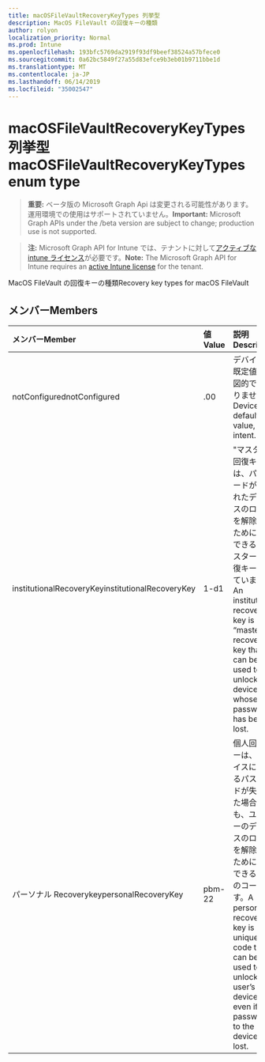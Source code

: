 ```yaml
---
title: macOSFileVaultRecoveryKeyTypes 列挙型
description: MacOS FileVault の回復キーの種類
author: rolyon
localization_priority: Normal
ms.prod: Intune
ms.openlocfilehash: 193bfc5769da2919f93df9beef38524a57bfece0
ms.sourcegitcommit: 0a62bc5849f27a55d83efce9b3eb01b9711bbe1d
ms.translationtype: MT
ms.contentlocale: ja-JP
ms.lasthandoff: 06/14/2019
ms.locfileid: "35002547"
---
```

# <a name="macosfilevaultrecoverykeytypes-enum-type"></a><span data-ttu-id="3fd3c-103">macOSFileVaultRecoveryKeyTypes 列挙型</span><span class="sxs-lookup"><span data-stu-id="3fd3c-103">macOSFileVaultRecoveryKeyTypes enum type</span></span>

> <span data-ttu-id="3fd3c-104">**重要:** ベータ版の Microsoft Graph Api は変更される可能性があります。運用環境での使用はサポートされていません。</span><span class="sxs-lookup"><span data-stu-id="3fd3c-104">**Important:** Microsoft Graph APIs under the /beta version are subject to change; production use is not supported.</span></span>

> <span data-ttu-id="3fd3c-105">**注:** Microsoft Graph API for Intune では、テナントに対して[アクティブな intune ライセンス](https://go.microsoft.com/fwlink/?linkid=839381)が必要です。</span><span class="sxs-lookup"><span data-stu-id="3fd3c-105">**Note:** The Microsoft Graph API for Intune requires an [active Intune license](https://go.microsoft.com/fwlink/?linkid=839381) for the tenant.</span></span>

<span data-ttu-id="3fd3c-106">MacOS FileVault の回復キーの種類</span><span class="sxs-lookup"><span data-stu-id="3fd3c-106">Recovery key types for macOS FileVault</span></span>

## <a name="members"></a><span data-ttu-id="3fd3c-107">メンバー</span><span class="sxs-lookup"><span data-stu-id="3fd3c-107">Members</span></span>
|<span data-ttu-id="3fd3c-108">メンバー</span><span class="sxs-lookup"><span data-stu-id="3fd3c-108">Member</span></span>|<span data-ttu-id="3fd3c-109">値</span><span class="sxs-lookup"><span data-stu-id="3fd3c-109">Value</span></span>|<span data-ttu-id="3fd3c-110">説明</span><span class="sxs-lookup"><span data-stu-id="3fd3c-110">Description</span></span>|
|:---|:---|:---|
|<span data-ttu-id="3fd3c-111">notConfigured</span><span class="sxs-lookup"><span data-stu-id="3fd3c-111">notConfigured</span></span>|<span data-ttu-id="3fd3c-112">.0</span><span class="sxs-lookup"><span data-stu-id="3fd3c-112">0</span></span>|<span data-ttu-id="3fd3c-113">デバイスの既定値。意図的ではありません。</span><span class="sxs-lookup"><span data-stu-id="3fd3c-113">Device default value, no intent.</span></span>|
|<span data-ttu-id="3fd3c-114">institutionalRecoveryKey</span><span class="sxs-lookup"><span data-stu-id="3fd3c-114">institutionalRecoveryKey</span></span>|<span data-ttu-id="3fd3c-115">1-d</span><span class="sxs-lookup"><span data-stu-id="3fd3c-115">1</span></span>|<span data-ttu-id="3fd3c-116">"マスター" 回復キーは、パスワードが失われたデバイスのロックを解除するために使用できる "マスター" 回復キーに似ています。</span><span class="sxs-lookup"><span data-stu-id="3fd3c-116">An institutional recovery key is like a “master” recovery key that can be used to unlock any device whose password has been lost.</span></span>|
|<span data-ttu-id="3fd3c-117">パーソナル Recoverykey</span><span class="sxs-lookup"><span data-stu-id="3fd3c-117">personalRecoveryKey</span></span>|<span data-ttu-id="3fd3c-118">pbm-2</span><span class="sxs-lookup"><span data-stu-id="3fd3c-118">2</span></span>|<span data-ttu-id="3fd3c-119">個人回復キーは、デバイスに対するパスワードが失われた場合でも、ユーザーのデバイスのロックを解除するために使用できる一意のコードです。</span><span class="sxs-lookup"><span data-stu-id="3fd3c-119">A personal recovery key is a unique code that can be used to unlock the user’s device, even if the password to the device is lost.</span></span>|





